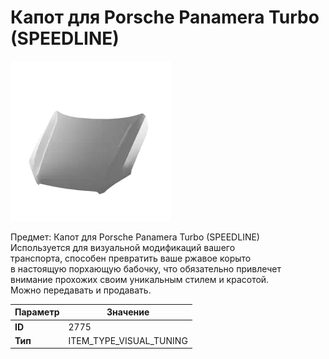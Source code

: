 # Капот для Porsche Panamera Turbo (SPEEDLINE)

![Item Image](../img/2775.webp?raw=true)

Предмет: Капот для Porsche Panamera Turbo (SPEEDLINE)<br>Используется для визуальной модификаций вашего<br>транспорта, способен превратить ваше ржавое корыто<br>в настоящую порхающую бабочку, что обязательно привлечет<br>внимание прохожих своим уникальным стилем и красотой.<br>Можно передавать и продавать.


| Параметр | Значение |
|----------|----------|
| **ID** | 2775 |
| **Тип** | ITEM_TYPE_VISUAL_TUNING |

